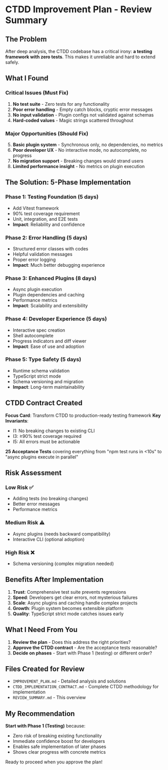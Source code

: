 # CTDD Improvement Plan - Review Summary

## The Problem
After deep analysis, the CTDD codebase has a critical irony: **a testing framework with zero tests**. This makes it unreliable and hard to extend safely.

## What I Found

### Critical Issues (Must Fix)
1. **No test suite** - Zero tests for any functionality
2. **Poor error handling** - Empty catch blocks, cryptic error messages
3. **No input validation** - Plugin configs not validated against schemas
4. **Hard-coded values** - Magic strings scattered throughout

### Major Opportunities (Should Fix)
5. **Basic plugin system** - Synchronous only, no dependencies, no metrics
6. **Poor developer UX** - No interactive mode, no autocomplete, no progress
7. **No migration support** - Breaking changes would strand users
8. **Limited performance insight** - No metrics on plugin execution

## The Solution: 5-Phase Implementation

### Phase 1: Testing Foundation (5 days)
- Add Vitest framework
- 90% test coverage requirement
- Unit, integration, and E2E tests
- **Impact**: Reliability and confidence

### Phase 2: Error Handling (5 days)
- Structured error classes with codes
- Helpful validation messages
- Proper error logging
- **Impact**: Much better debugging experience

### Phase 3: Enhanced Plugins (8 days)
- Async plugin execution
- Plugin dependencies and caching
- Performance metrics
- **Impact**: Scalability and extensibility

### Phase 4: Developer Experience (5 days)
- Interactive spec creation
- Shell autocomplete
- Progress indicators and diff viewer
- **Impact**: Ease of use and adoption

### Phase 5: Type Safety (5 days)
- Runtime schema validation
- TypeScript strict mode
- Schema versioning and migration
- **Impact**: Long-term maintainability

## CTDD Contract Created

**Focus Card**: Transform CTDD to production-ready testing framework
**Key Invariants**:
- I1: No breaking changes to existing CLI
- I3: ≥90% test coverage required
- I5: All errors must be actionable

**25 Acceptance Tests** covering everything from "npm test runs in <10s" to "async plugins execute in parallel"

## Risk Assessment

### Low Risk ✅
- Adding tests (no breaking changes)
- Better error messages
- Performance metrics

### Medium Risk ⚠️
- Async plugins (needs backward compatibility)
- Interactive CLI (optional adoption)

### High Risk ❌
- Schema versioning (complex migration needed)

## Benefits After Implementation

1. **Trust**: Comprehensive test suite prevents regressions
2. **Speed**: Developers get clear errors, not mysterious failures
3. **Scale**: Async plugins and caching handle complex projects
4. **Growth**: Plugin system becomes extensible platform
5. **Quality**: TypeScript strict mode catches issues early

## What I Need From You

1. **Review the plan** - Does this address the right priorities?
2. **Approve the CTDD contract** - Are the acceptance tests reasonable?
3. **Decide on phases** - Start with Phase 1 (testing) or different order?

## Files Created for Review

- `IMPROVEMENT_PLAN.md` - Detailed analysis and solutions
- `CTDD_IMPLEMENTATION_CONTRACT.md` - Complete CTDD methodology for implementation
- `REVIEW_SUMMARY.md` - This overview

## My Recommendation

**Start with Phase 1 (Testing)** because:
- Zero risk of breaking existing functionality
- Immediate confidence boost for developers
- Enables safe implementation of later phases
- Shows clear progress with concrete metrics

Ready to proceed when you approve the plan!